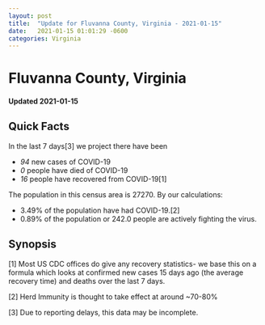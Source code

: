 ```yaml
---
layout: post
title:  "Update for Fluvanna County, Virginia - 2021-01-15"
date:   2021-01-15 01:01:29 -0600
categories: Virginia
---
```


# Fluvanna County, Virginia
#### Updated 2021-01-15

## Quick Facts

In the last 7 days[3] we project there have been
- *94* new cases of COVID-19
- *0* people have died of COVID-19
- *16* people have recovered from COVID-19[1]

The population in this census area is 27270. By our calculations:
- 3.49% of the population have had COVID-19.[2]
- 0.89% of the population or 242.0 people are actively fighting the virus.

## Synopsis




[1] Most US CDC offices do give any recovery statistics- we base this on a formula which looks at confirmed new cases
15 days ago (the average recovery time) and deaths over the last 7 days.

[2] Herd Immunity is thought to take effect at around ~70-80%

[3] Due to reporting delays, this data may be incomplete.
 
    